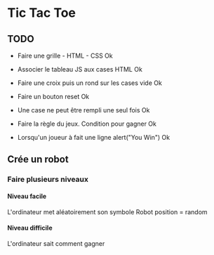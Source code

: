# Tic Tac Toe

## TODO

- Faire une grille - HTML - CSS
  Ok
- Associer le tableau JS aux cases HTML
  Ok
- Faire une croix puis un rond sur les cases vide
  Ok
- Faire un bouton reset
  Ok

- Une case ne peut être rempli une seul fois
  Ok
- Faire la règle du jeux. Condition pour gagner
Ok
- Lorsqu'un joueur à fait une ligne alert("You Win")
Ok

## Crée un robot

### Faire plusieurs niveaux

#### Niveau facile

L'ordinateur met aléatoirement son symbole
Robot position = random
#### Niveau difficile

L'ordinateur sait comment gagner

